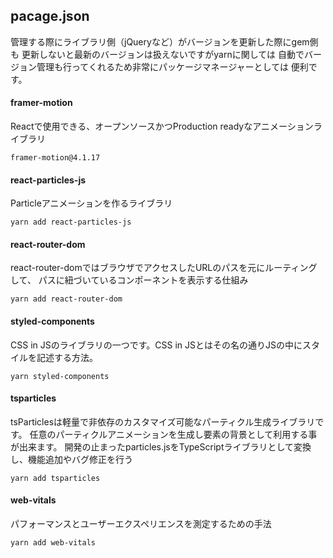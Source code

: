 ## pacage.json

管理する際にライブラリ側（jQueryなど）がバージョンを更新した際にgem側も
更新しないと最新のバージョンは扱えないですがyarnに関しては
自動でバージョン管理も行ってくれるため非常にパッケージマネージャーとしては
便利です。



#### framer-motion
Reactで使用できる、オープンソースかつProduction readyなアニメーションライブラリ
```
framer-motion@4.1.17
```

#### react-particles-js
Particleアニメーションを作るライブラリ
```
yarn add react-particles-js
```


#### react-router-dom
react-router-domではブラウザでアクセスしたURLのパスを元にルーティングして、
パスに紐づいているコンポーネントを表示する仕組み
```
yarn add react-router-dom
```


#### styled-components
CSS in JSのライブラリの一つです。CSS in JSとはその名の通りJSの中にスタイルを記述する方法。
```
yarn styled-components
```

#### tsparticles
tsParticlesは軽量で非依存のカスタマイズ可能なパーティクル生成ライブラリです。 
任意のパーティクルアニメーションを生成し要素の背景として利用する事が出来ます。 
開発の止まったparticles.jsをTypeScriptライブラリとして変換し、機能追加やバグ修正を行う

```
yarn add tsparticles
```

#### web-vitals
パフォーマンスとユーザーエクスペリエンスを測定するための手法
```
yarn add web-vitals
```
